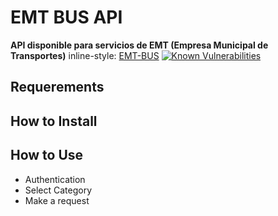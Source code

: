 # EMT BUS API
**API disponible para servicios de EMT (Empresa Municipal de Transportes)**
inline-style:
[EMT-BUS](https://github.com/Lorengamboa/EMT-library/raw/master/assets/emt-bus_logo.png)
[![Known Vulnerabilities](https://snyk.io/test/github/lorengamboa/emt-bus/badge.svg)](https://snyk.io/test/github/lorengamboa/emt-bus)

## Requerements
## How to Install
## How to Use
   * Authentication
   * Select Category
   * Make a request
